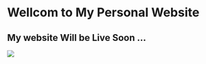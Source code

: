 # Wellcom to My Personal Website 
## My website Will be Live Soon ... 
![](https://cdn.dribbble.com/users/1059583/screenshots/4171367/coding-freak.gif)
